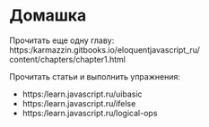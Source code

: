 # Домашка

Прочитать еще одну главу: 
https:/karmazzin.gitbooks.io/eloquentjavascript_ru/ content/chapters/chapter1.html

Прочитать статьи и выполнить упражнения: 
* https:/learn.javascript.ru/uibasic 
* https:/learn.javascript.ru/ifelse 
* https:/learn.javascript.ru/logical-ops
